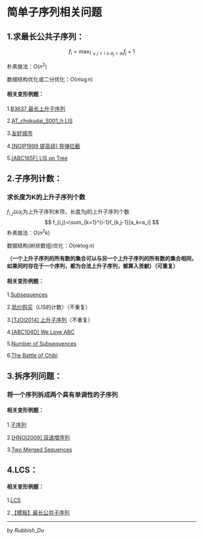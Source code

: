 # 简单子序列相关问题

## 1.求最长公共子序列：

$$
f_i= \max_{1≤j<i∧a_j<a_i} f_j+1
$$

朴素做法：$O(n^2)$

数据结构优化或二分优化：$O(n\log n)$

#### 相关变形例题：

1.[B3637 最长上升子序列](https://www.luogu.com.cn/problem/B3637)

2.[AT_chokudai_S001_h LIS](https://www.luogu.com.cn/problem/AT_chokudai_S001_h)

3.[友好城市](https://www.luogu.com.cn/problem/P2782)

4.[[NOIP1999 提高组] 导弹拦截](https://www.luogu.com.cn/problem/P1020)

5.[[ABC165F] LIS on Tree](https://www.luogu.com.cn/problem/AT_abc165_f)

## 2.子序列计数：

### 求长度为K的上升子序列个数

$f_{i,j}$以$a_i$为上升子序列末项，长度为$j$的上升子序列个数
$$
f_{i,j}=\sum_{k=1}^{i-1}f_{k,j-1}[a_k<a_i]
$$
朴素做法：$O(n^2k)$

数据结构(树状数组)优化：$O(nk\log n)$

**（一个上升子序列的所有数的集合可以与另一个上升子序列的所有数的集合相同，如果同时存在于一个序列，都为合法上升子序列，都算入贡献）（可重复）**

#### 相关变形例题：

1.[Subsequences](https://www.luogu.com.cn/problem/CF597C)

2.[低价购买](https://www.luogu.com.cn/problem/P1108)（LIS的计数）（不重复）

3.[[TJOI2014] 上升子序列](https://www.luogu.com.cn/problem/P3970)（不重复）

4.[[ABC104D] We Love ABC](https://www.luogu.com.cn/problem/AT_abc104_d)

5.[Number of Subsequences](https://www.luogu.com.cn/problem/CF1426F)

6.[The Battle of Chibi](https://www.luogu.com.cn/problem/UVA12983)

## 3.拆序列问题：

### 将一个序列拆成两个具有单调性的子序列

#### 相关变形例题：

1.[子序列](https://www.luogu.com.cn/problem/P1410)

2.[[HNOI2009] 双递增序列](https://www.luogu.com.cn/problem/P4728)

3.[Two Merged Sequences](https://www.luogu.com.cn/problem/CF1144G)

## 4.LCS：

#### 相关变形例题：

1.[LCS](https://www.luogu.com.cn/problem/AT_dp_f)

2.[【模板】最长公共子序列](https://www.luogu.com.cn/problem/P1439)

------

$by$   $Rubbish\_Du$





